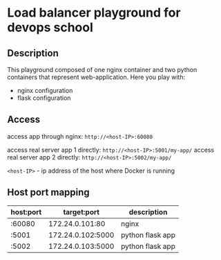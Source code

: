 # Load balancer playground for devops school

## Description
This playground composed of one nginx container and two python containers that represent web-application.
Here you play with:
 - nginx configuration
 - flask configuration

## Access
access app through nginx: `http://<host-IP>:60080`

access real server app 1 directly: `http://<host-IP>:5001/my-app/`
access real server app 2 directly: `http://<host-IP>:5002/my-app/`

`<host-IP>` - ip address of the host where Docker is running

## Host port mapping
| host:port | target:port | description |
|---|---|---|
| <host-IP>:60080 | 172.24.0.101:80 | nginx |
| <host-IP>:5001 | 172.24.0.102:5000 | python flask app |
| <host-IP>:5002 | 172.24.0.103:5000 | python flask app |
